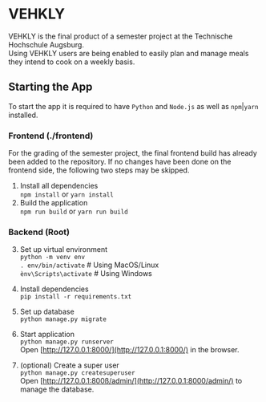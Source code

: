 # VEHKLY

VEHKLY is the final product of a semester project at the Technische Hochschule Augsburg.\
Using VEHKLY users are being enabled to easily plan and manage meals they intend to cook
on a weekly basis.

## Starting the App

To start the app it is required to have `Python` and `Node.js` as well as `npm`|`yarn` installed.

### Frontend (./frontend)

For the grading of the semester project, the final frontend build has already been added to the repository. If no changes have been done on the frontend side, the following two steps may be skipped.

1. Install all dependencies\
`npm install` or `yarn install`
2. Build the application\
`npm run build` or `yarn run build`

### Backend (Root)
3. Set up virtual environment\
`python -m venv env`\
`. env/bin/activate`    # Using MacOS/Linux\
`ènv\Scripts\activate`  # Using Windows
4. Install dependencies\
`pip install -r requirements.txt`
5. Set up database\
`python manage.py migrate`
6. Start application\
`python manage.py runserver`\
Open [http://127.0.0.1:8000/](http://127.0.0.1:8000/) in the browser.

7. (optional) Create a super user\
`python manage.py createsuperuser`\
Open [http://127.0.0.1:800ß/admin/](http://127.0.0.1:8000/admin/) to manage the database.